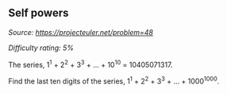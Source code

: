 Self powers
-----------

*Source: https://projecteuler.net/problem=48*


*Difficulty rating: 5%*

The series, 1<sup>1</sup> + 2<sup>2</sup> + 3<sup>3</sup> + ... + 10<sup>10</sup> = 10405071317.

Find the last ten digits of the series, 1<sup>1</sup> + 2<sup>2</sup> + 3<sup>3</sup> + ... +
1000<sup>1000</sup>.
